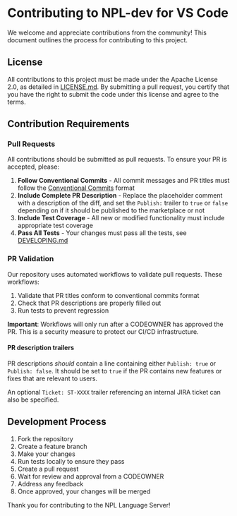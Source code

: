 # Contributing to NPL-dev for VS Code

We welcome and appreciate contributions from the community! This document outlines the process for contributing to this
project.

## License

All contributions to this project must be made under the Apache License 2.0, as detailed in [LICENSE.md](LICENSE.md). By
submitting a pull request, you certify that you have the right to submit the code under this license and agree to the
terms.

## Contribution Requirements

### Pull Requests

All contributions should be submitted as pull requests. To ensure your PR is accepted, please:

1. **Follow Conventional Commits** - All commit messages and PR titles must follow the
   [Conventional Commits](https://www.conventionalcommits.org/) format
2. **Include Complete PR Description** - Replace the placeholder comment with a description of the diff, and set the
   `Publish:` trailer to `true` or `false` depending on if it should be published to the marketplace or not
3. **Include Test Coverage** - All new or modified functionality must include appropriate test coverage
4. **Pass All Tests** - Your changes must pass all the tests, see [DEVELOPING.md](DEVELOPING.md)

### PR Validation

Our repository uses automated workflows to validate pull requests. These workflows:

1. Validate that PR titles conform to conventional commits format
2. Check that PR descriptions are properly filled out
3. Run tests to prevent regression

**Important**: Workflows will only run after a CODEOWNER has approved the PR. This is a security measure to protect our
CI/CD infrastructure.

#### PR description trailers

PR descriptions _should_ contain a line containing either `Publish: true` or `Publish: false`. It should be set to
`true` if the PR contains new features or fixes that are relevant to users.

An optional `Ticket: ST-XXXX` trailer referencing an internal JIRA ticket can also be specified.

## Development Process

1. Fork the repository
2. Create a feature branch
3. Make your changes
4. Run tests locally to ensure they pass
5. Create a pull request
6. Wait for review and approval from a CODEOWNER
7. Address any feedback
8. Once approved, your changes will be merged

Thank you for contributing to the NPL Language Server!
